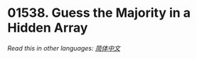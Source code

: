 # 01538. Guess the Majority in a Hidden Array

  _Read this in other languages:_
    [_简体中文_](README.zh-CN.md)

